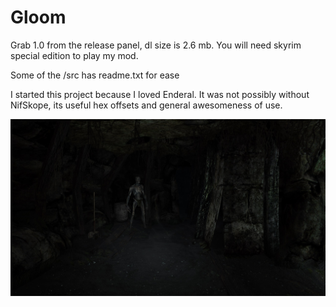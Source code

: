 # Gloom

Grab 1.0 from the release panel, dl size is 2.6 mb. You will need skyrim special edition to play my mod.

Some of the /src has readme.txt for ease

I started this project because I loved Enderal. It was not possibly without NifSkope, its useful hex offsets and general awesomeness of use.

![preview](dark-sse_k3N7K33sa8.jpg)
